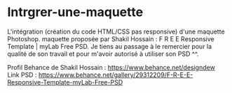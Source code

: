 # Intrgrer-une-maquette
L'intégration (création du code HTML/CSS pas responsive) d'une maquette Photoshop. maquette proposée par Shakil Hossain : F R E E Responsive Template | myLab Free PSD. Je tiens au passage à le remercier pour la qualité de son travail et pour m'avoir autorisé à utiliser son PSD ^^.

Profil Behance de Shakil Hossain : https://www.behance.net/designdew <br/>
Link PSD : https://www.behance.net/gallery/29312209/F-R-E-E-Responsive-Template-myLab-Free-PSD
